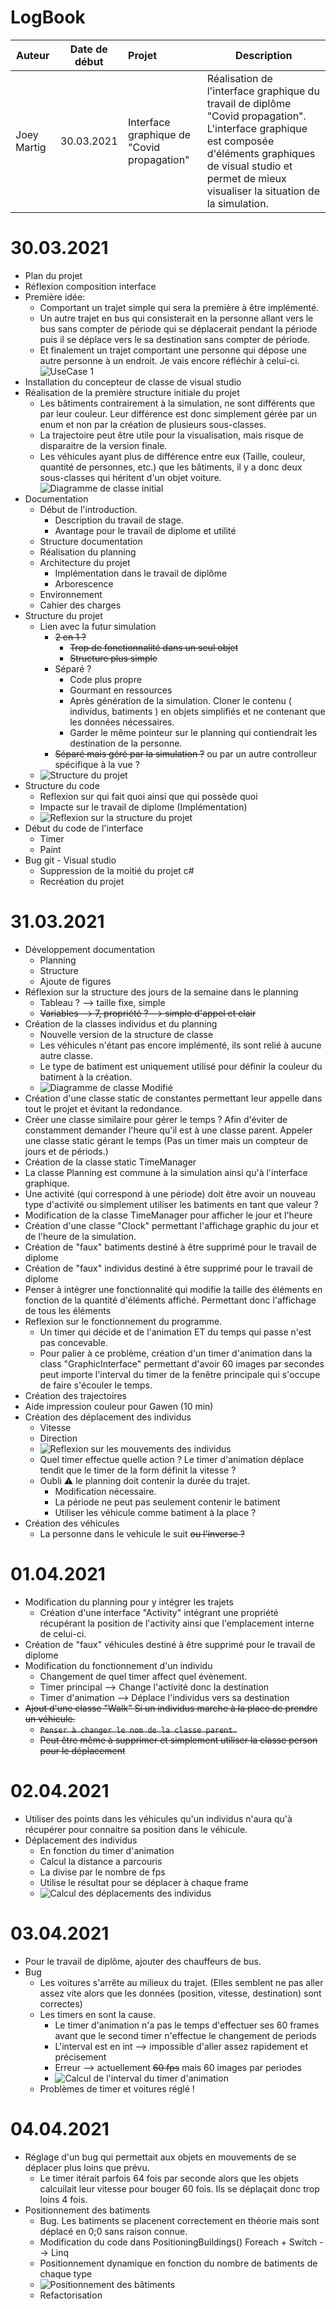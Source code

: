 # LogBook
| Auteur | Date de début | Projet  | Description |
| ------------- |:-------------:| :-----|---|
| Joey Martig| 30.03.2021 | Interface graphique de "Covid propagation" | Réalisation de l'interface graphique du travail de diplôme "Covid propagation". L'interface graphique est composée d'éléments graphiques de visual studio et permet de mieux visualiser la situation de la simulation. |
# 30.03.2021
- Plan du projet
- Réflexion composition interface
- Première idée:
  -  Comportant un trajet simple qui sera la première à être implémenté. 
  -  Un autre trajet en bus qui consisterait en la personne allant vers le bus sans compter de période qui se déplacerait pendant la période puis il se déplace vers le sa destination sans compter de période.
  -  Et finalement un trajet comportant une personne qui dépose une autre personne à un endroit. Je vais encore réfléchir à celui-ci.
![UseCase 1](Medias/UseCase.png)
- Installation du concepteur de classe de visual studio
- Réalisation de la première structure initiale du projet
  - Les bâtiments contrairement à la simulation, ne sont différents que par leur couleur. Leur différence est donc simplement gérée par un enum et non par la création de plusieurs sous-classes.
  - La trajectoire peut être utile pour la visualisation, mais risque de disparaitre de la version finale.
  - Les véhicules ayant plus de différence entre eux (Taille, couleur, quantité de personnes, etc.) que les bâtiments, il y a donc deux sous-classes qui héritent d'un objet voiture. ![Diagramme de classe initial](Medias/ClassDiagram1.png)
- Documentation
  - Début de l'introduction.
    - Description du travail de stage.
    - Avantage pour le travail de diplome et utilité
  - Structure documentation
  - Réalisation du planning
  - Architecture du projet
    - Implémentation dans le travail de diplôme
    - Arborescence
  - Environnement
  - Cahier des charges
- Structure du projet
  - Lien avec la futur simulation
    - ~~2 en 1 ?~~
      - ~~Trop de fonctionnalité dans un seul objet~~
      - ~~Structure plus simple~~
    - Séparé ?
      - Code plus propre
      - Gourmant en ressources
      - Après génération de la simulation. Cloner le contenu ( individus, batiments ) en objets simplifiés et ne contenant que les données nécessaires.
      - Garder le même pointeur sur le planning qui contiendrait les destination de la personne.
    - ~~Séparé mais géré par la simulation ?~~ ou par un autre controlleur spécifique à la vue ?
  - ![Structure du projet](Medias/StructureProjet.png)
- Structure du code
  - Reflexion sur qui fait quoi ainsi que qui possède quoi
  - Impacte sur le travail de diplome (Implémentation)
  - ![Reflexion sur la structure du projet](Medias/Reflexion.png)
- Début du code de l'interface
  - Timer
  - Paint
- Bug git - Visual studio
  - Suppression de la moitié du projet c#
  - Recréation du projet
# 31.03.2021
- Développement documentation
  - Planning
  - Structure
  - Ajoute de figures
- Réflexion sur la structure des jours de la semaine dans le planning
  - Tableau ? --> taille fixe, simple
  - ~~Variables --> 7, propriété ? --> simple d'appel et clair~~
- Création de la classes individus et du planning
  - Nouvelle version de la structure de classe
  - Les véhicules n'étant pas encore implémenté, ils sont relié à aucune autre classe.
  - Le type de batiment est uniquement utilisé pour définir la couleur du batiment à la création.
  - ![Diagramme de classe Modifié](Medias/ClassDiagram2.png)
- Création d'une classe static de constantes permettant leur appelle dans tout le projet et évitant la redondance.
- Créer une classe similaire pour gérer le temps ? Afin d'éviter de constamment demander l'heure qu'il est à une classe parent. Appeler une classe static gérant le temps (Pas un timer mais un compteur de jours et de périods.)
- Création de la classe static TimeManager
- La classe Planning est commune à la simulation ainsi qu'à l'interface graphique.
- Une activité (qui correspond à une période) doit être avoir un nouveau type d'activité ou simplement utiliser les batiments en tant que valeur ?
- Modification de la classe TimeManager pour afficher le jour et l'heure
- Création d'une classe "Clock" permettant l'affichage graphic du jour et de l'heure de la simulation.
- Création de "faux" batiments destiné à être supprimé pour le travail de diplome
- Création de "faux" individus destiné à être supprimé pour le travail de diplome
- Penser à intégrer une fonctionnalité qui modifie la taille des éléments en fonction de la quantité d'éléments affiché. Permettant donc l'affichage de tous les éléments
- Reflexion sur le fonctionnement du programme.
  - Un timer qui décide et de l'animation ET du temps qui passe n'est pas concevable.
  - Pour palier à ce problème, création d'un timer d'animation dans la class "GraphicInterface" permettant d'avoir 60 images par secondes peut importe l'interval du timer de la fenêtre principale qui s'occupe de faire s'écouler le temps.
- Création des trajectoires
- Aide impression couleur pour Gawen (10 min)
- Création des déplacement des individus
  - Vitesse
  - Direction
  - ![Reflexion sur les mouvements des individus](Medias/Movement.png)
  - Quel timer effectue quelle action ? Le timer d'animation déplace tendit que le timer de la form définit la vitesse ?
  - Oubli ⚠️ le planning doit contenir la durée du trajet. 
    - Modification nécessaire.
    - La période ne peut pas seulement contenir le batiment
    - Utiliser les véhicule comme batiment à la place ?
- Création des véhicules
  - La personne dans le vehicule le suit ~~ou l'inverse ?~~

# 01.04.2021
- Modification du planning pour y intégrer les trajets
  - Création d'une interface "Activity" intégrant une propriété récupérant la position de l'activity ainsi que l'emplacement interne de celui-ci.
- Création de "faux" véhicules destiné à être supprimé pour le travail de diplome
- Modification du fonctionnement d'un individu
    - Changement de quel timer affect quel évènement.
    - Timer principal --> Change l'activité donc la destination
    - Timer d'animation --> Déplace l'individus vers sa destination
- ~~Ajout d'une classe "Walk" Si un individus marche à la place de prendre un véhicule.~~
  - ~~`Penser à changer le nom de la classe parent.`~~
  - ~~Peut être même à supprimer et simplement utiliser la classe person pour le déplacement~~

# 02.04.2021
- Utiliser des points dans les véhicules qu'un individus n'aura qu'à récupérer pour connaitre sa position dans le véhicule.
- Déplacement des individus
  - En fonction du timer d'animation
  - Calcul la distance a parcouris
  - La divise par le nombre de fps
  - Utilise le résultat pour se déplacer à chaque frame
  - ![Calcul des déplacements des individus](Medias/Movement2.png)

# 03.04.2021
- Pour le travail de diplôme, ajouter des chauffeurs de bus.
- Bug
  - Les voitures s'arrête au milieux du trajet. (Elles semblent ne pas aller assez vite alors que les données (position, vitesse, destination) sont correctes)
  - Les timers en sont la cause.
    - Le timer d'animation n'a pas le temps d'effectuer ses 60 frames avant que le second timer n'effectue le changement de periods
    - L'interval est en int --> impossible d'aller assez rapidement et précisement
    - Erreur --> actuellement ~~60 fps~~ mais 60 images par periodes
    - ![Calcul de l'interval du timer d'animation](Medias/Timer.png)
  - Problèmes de timer et voitures réglé !

# 04.04.2021
- Réglage d'un bug qui permettait aux objets en mouvements de se déplacer plus loins que prévu.
  - Le timer itérait parfois 64 fois par seconde alors que les objets calcuilait leur vitesse pour bouger 60 fois. Ils se déplaçait donc trop loins 4 fois.
- Positionnement des batiments
  - Bug. Les batiments se placenent correctement en théorie mais sont déplacé en 0;0 sans raison connue.
  - Modification du code dans PositioningBuildings()  Foreach + Switch --> Linq
  - Positionnement dynamique en fonction du nombre de batiments de chaque type
  - ![Positionnement des bâtiments](Medias/BuildingPositionnement.png)
  - Refactorisation